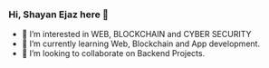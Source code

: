 ### Hi, Shayan Ejaz here 👋



- 🔭 I’m interested in WEB, BLOCKCHAIN and CYBER SECURITY
- 🌱 I’m currently learning Web, Blockchain and App development.
- 👯 I’m looking to collaborate on Backend Projects.
